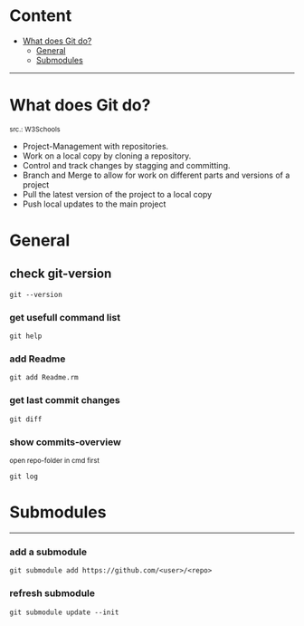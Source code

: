 # Content
- [What does Git do?](#gitinfo)
  - [General](#general)
  - [Submodules](#submodules)

<hr/>

# <a name="gitinfo">What does Git do?</a>
<sup>src.: W3Schools</sup>
- Project-Management with repositories.
- Work on a local copy by cloning a repository.
- Control and track changes by stagging and committing.
- Branch and Merge to allow for work on different parts and versions of a project
- Pull the latest version of the project to a local copy
- Push local updates to the main project


# <a name="general">General</a>

## check git-version
```
git --version
```

### get usefull command list
```
git help
```

### add Readme
```
git add Readme.rm
```

### get last commit changes
```
git diff
```

### show commits-overview
<sub>open repo-folder in cmd first</sub>
```
git log
```
# <a name="submodules">Submodules</a>
<hr/>

### add a submodule
```
git submodule add https://github.com/<user>/<repo>
```
### refresh submodule
```
git submodule update --init
```


